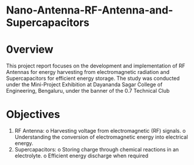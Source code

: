 # Nano-Antenna-RF-Antenna-and-Supercapacitors

# 0verview
This project report focuses on the development and implementation of RF Antennas for energy harvesting from electromagnetic radiation and Supercapacitors for efficient energy storage. The study was conducted under the Mini-Project Exhibition at Dayananda Sagar College of Engineering, Bengaluru, under the banner of the 0.7 Technical Club

# Objectives
1.	RF Antenna:
o	Harvesting voltage from electromagnetic (RF) signals.
o	Understanding the conversion of electromagnetic energy into electrical energy.
2.	Supercapacitors:
o	Storing charge through chemical reactions in an electrolyte.
o	Efficient energy discharge when required
